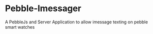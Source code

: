 # Pebble-Imessager
A PebbleJs and Server Application to allow imessage texting on pebble smart watches
